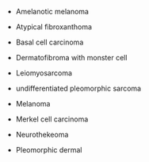 - Amelanotic melanoma

- Atypical fibroxanthoma

- Basal cell carcinoma

- Dermatofibroma with monster cell

- Leiomyosarcoma

- undifferentiated pleomorphic sarcoma

- Melanoma

- Merkel cell carcinoma

- Neurothekeoma

- Pleomorphic dermal
